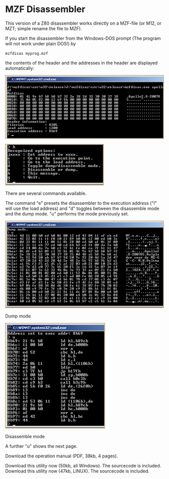 # MZF Disassembler
This version of a Z80 disassembler works directly on a MZF-file (or M12, or
MZT; simple rename the file to MZF).

If you start the disassembler from the Windows-DOS prompt (The program will not
work under plain DOS!) by

    mzfdisas myprog.mzf

the contents of the header and the addresses in the header are displayed
automatically:

![Header display](doc/mzfdisass1.gif)

![Available commands](doc/mzfdisass2.gif)

There are several commands available.

The command "e" presets the disassembler to the execution address ("l" will use
the load address) and "d" toggles between the disassemble mode and the dump
mode. "u" performs the mode previously set.

![Dump mode output](doc/mzfdisass3.gif)

Dump mode

![Disassembler mode output](doc/mzfdisass4.gif)

Disassemble mode

A further "u" shows the next page.

Download the operation manual (PDF, 38kb, 4 pages).

Download this utility now (50kb, all Windows). The sourcecode is included.
Download this utility now (47kb, LINUX). The sourcecode is included.
